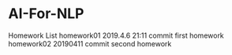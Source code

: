 # AI-For-NLP
Homework List
homework01 2019.4.6 21:11 commit first homework
homework02 20190411 commit second homework